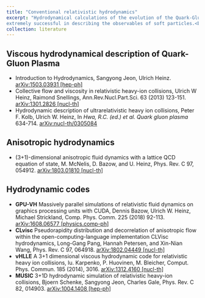 ```yaml
---
title: "Conventional relativistic hydrodynamics"
excerpt: "Hydrodynamical calculations of the evolution of the Quark-Gluon Plasma have been 
extremely successful in describing the observables of soft particles.<br/>"
collection: literature
---
```


## Viscous hydrodynamical description of Quark-Gluon Plasma
* Introduction to Hydrodynamics,
Sangyong Jeon, Ulrich Heinz. [arXiv:1503.03931 [hep-ph]](https://arxiv.org/pdf/1503.03931)
* Collective flow and viscosity in relativistic heavy-ion collisions,
Ulrich W Heinz, Raimond Snellings, Ann.Rev.Nucl.Part.Sci. 63 (2013) 123-151. [arXiv:1301.2826 [nucl-th]](https://arxiv.org/pdf/1301.2826)
* Hydrodynamic description of ultrarelativistic heavy ion collisions,
Peter F. Kolb, Ulrich W. Heinz, In *Hwa, R.C. (ed.) et al. Quark gluon plasma* 634-714. [arXiv:nucl-th/0305084](https://arxiv.org/pdf/nucl-th/0305084)

## Anisotropic hydrodynamics
* (3+1)-dimensional anisotropic fluid dynamics with a lattice QCD equation of state,
M. McNelis, D. Bazow, and U. Heinz,
Phys. Rev. C 97, 054912. [arXiv:1803.01810 [nucl-th]](http://arxiv.org/pdf/1803.01810.pdf)

## Hydrodynamic codes
* **GPU-VH** Massively parallel simulations of relativistic fluid dynamics on graphics processing units with CUDA,
Dennis Bazow, Ulrich W. Heinz, Michael Strickland, Comp. Phys. Comm. 225 (2018) 92-113. [arXiv:1608.06577 [physics.comp-ph]](https://arxiv.org/pdf/1608.06577)
* **CLvisc** Pseudorapidity distribution and decorrelation of anisotropic flow within the open-computing-language implementation CLVisc hydrodynamics,
Long-Gang Pang, Hannah Petersen, and Xin-Nian Wang,
Phys. Rev. C 97, 064918. [arXiv:1802.04449 [nucl-th]](https://arxiv.org/pdf/1802.04449)
* **vHLLE** A 3+1 dimensional viscous hydrodynamic code for relativistic heavy ion collisions,
Iu. Karpenko, P. Huovinen, M. Bleicher, Comput. Phys. Commun. 185 (2014), 3016. [arXiv:1312.4160 [nucl-th]](https://arxiv.org/pdf/1312.4160)
* **MUSIC** 3+1D hydrodynamic simulation of relativistic heavy-ion collisions,
Bjoern Schenke, Sangyong Jeon, Charles Gale, Phys. Rev. C 82, 014903. [arXiv:1004.1408 [hep-ph]](https://arxiv.org/pdf/1004.1408)
